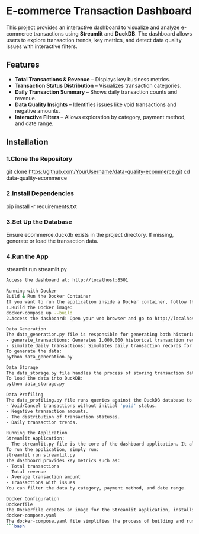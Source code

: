 # E-commerce Transaction Dashboard

This project provides an interactive dashboard to visualize and analyze e-commerce transactions using **Streamlit** and **DuckDB**. The dashboard allows users to explore transaction trends, key metrics, and detect data quality issues with interactive filters.

## Features
- **Total Transactions & Revenue** – Displays key business metrics.
- **Transaction Status Distribution** – Visualizes transaction categories.
- **Daily Transaction Summary** – Shows daily transaction counts and revenue.
- **Data Quality Insights** – Identifies issues like void transactions and negative amounts.
- **Interactive Filters** – Allows exploration by category, payment method, and date range.

## Installation
### 1.Clone the Repository
git clone https://github.com/YourUsername/data-quality-ecommerce.git
cd data-quality-ecommerce

### 2.Install Dependencies
pip install -r requirements.txt

### 3.Set Up the Database
Ensure ecommerce.duckdb exists in the project directory. If missing, generate or load the transaction data.

### 4.Run the App
streamlit run streamlit.py
```bash
Access the dashboard at: http://localhost:8501

Running with Docker
Build & Run the Docker Container
If you want to run the application inside a Docker container, follow these steps:
1.Build the Docker image:
docker-compose up --build
2.Access the dashboard: Open your web browser and go to http://localhost:8501.

Data Generation
The data_generation.py file is responsible for generating both historical transaction data and daily transaction data with optional data issues. The following functions are available:
- generate_transactions: Generates 1,000,000 historical transaction records.
- simulate_daily_transactions: Simulates daily transaction records for a given number of days.
To generate the data:
python data_generation.py

Data Storage
The data_storage.py file handles the process of storing transaction data in a DuckDB database. It loads both historical and daily transaction data into separate tables.
To load the data into DuckDB:
python data_storage.py

Data Profiling
The data_profiling.py file runs queries against the DuckDB database to provide data quality insights. It checks for:
- Void/Cancel transactions without initial 'paid' status.
- Negative transaction amounts.
- The distribution of transaction statuses.
- Daily transaction trends.

Running the Application
Streamlit Application:
- The streamlit.py file is the core of the dashboard application. It allows users to filter and explore transaction data interactively.
To run the application, simply run:
streamlit run streamlit.py
The dashboard provides key metrics such as:
- Total transactions
- Total revenue
- Average transaction amount
- Transactions with issues
You can filter the data by category, payment method, and date range.

Docker Configuration
Dockerfile
The Dockerfile creates an image for the Streamlit application, installs dependencies from the requirements.txt file, and exposes port 8501 for the Streamlit dashboard.
docker-compose.yaml
The docker-compose.yaml file simplifies the process of building and running the application with Docker. It ensures that the Streamlit application is correctly configured to run in a container.
```bash
